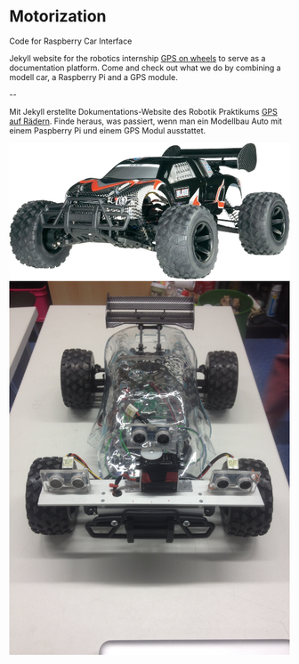 Motorization
============

Code for Raspberry Car Interface

Jekyll website for the robotics internship [GPS on wheels](http://gps-robotic.github.io/Motorization/) to serve as a documentation platform. Come and check out what we do by combining a modell car, a Raspberry Pi and a GPS module.

--

Mit Jekyll erstellte Dokumentations-Website des Robotik Praktikums [GPS auf Rädern](http://gps-robotic.github.io/Motorization/). Finde heraus, was passiert, wenn man ein Modellbau Auto mit einem Paspberry Pi und einem GPS Modul ausstattet.


[![GPS on wheels](https://github.com/GPS-Robotic/Motorization/raw/gh-pages/images/ReelyBlaze.jpg)](http://gps-robotic.github.io/Motorization/)
[![GPS on wheels](https://github.com/GPS-Robotic/Motorization/blob/gh-pages/images/galery/new_design_I.jpg)](http://gps-robotic.github.io/Motorization/)
